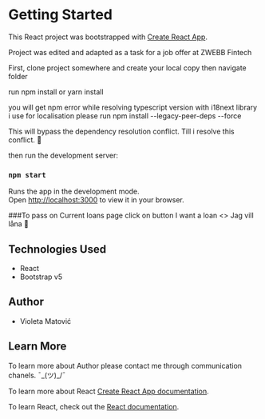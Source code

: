 # Getting Started

This React project was bootstrapped with [Create React App](https://github.com/facebook/create-react-app).

Project was edited and adapted as a task for a job offer at ZWEBB Fintech

First,
clone project somewhere and create your local copy
then navigate folder

run npm install
or
yarn install

you will get npm error while resolving typescript version with i18next library i use for localisation
please run 
npm install --legacy-peer-deps --force

This will bypass the dependency resolution conflict. Till i resolve this conflict. 	:bug:

then run the development server:

### `npm start`

Runs the app in the development mode.\
Open [http://localhost:3000](http://localhost:3000) to view it in your browser.

###To pass on Current loans page click on button 
I want a loan <> Jag vill låna :muscle:

## Technologies Used

- React
- Bootstrap v5

## Author

- Violeta Matović

## Learn More

To learn more about Author please contact me through communication chanels. ¯\_(ツ)\_/¯

To learn more about React [Create React App documentation](https://facebook.github.io/create-react-app/docs/getting-started).

To learn React, check out the [React documentation](https://reactjs.org/).

